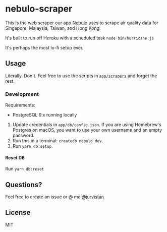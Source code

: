 # nebulo-scraper

This is the web scraper our app [Nebulo](https://nebulo.undertide.co) uses to scrape air quality data for Singapore,
Malaysia, Taiwan, and Hong Kong.

It's built to run off Heroku with a scheduled task `node
bin/hurricane.js`

It's perhaps the most lo-fi setup ever.

## Usage
Literally. Don't. Feel free to use the scripts in [`app/scrapers`](https://github.com/undertideco/nebulo-scraper/tree/master/app/scrapers) and forget the rest.

### Development
Requirements:
- PostgreSQL 9.x running locally

1. Update credentials in `app/db/config.json`. If you are using Homebrew's Postgres on macOS, you want to use your own username and an empty password.
2. Run this in a terminal: `createdb nebulo_dev`.
3. Run `yarn db:setup`.

#### Reset DB
Run `yarn db:reset`

## Questions?
Feel free to create an issue or @ me [@jurvistan](https://twitter.com/jurvistan/)

## License
MIT
